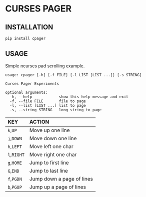 # CURSES PAGER

## INSTALLATION

`pip install cpager`

## USAGE

Simple ncurses pad scrolling example.

``` text
usage: cpager [-h] [-f FILE] [-l LIST [LIST ...]] [-s STRING]

Curses Pager Experiments

optional arguments:
  -h, --help            show this help message and exit
  -f, --file FILE       file to page
  -l, --list [LIST ...] list to page
  -s, --string STRING   long string to page
```

| **KEY**     | **ACTION**                |
|:------------|:--------------------------|
| `k`,`UP`    | Move up one line          |
| `j`,`DOWN`  | Move down one line        |
| `h`,`LEFT`  | Move left one char        |
| `l`,`RIGHT` | Move right one char       |
| `g`,`HOME`  | Jump to first line        |
| `G`,`END`   | Jump to last line         |
| `f`,`PGDN`  | Jump down a page of lines |
| `b`,`PGUP`  | Jump up a page of lines   |
